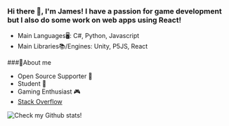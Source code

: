 ### Hi there 👋, I'm James! I have a passion for game development but I also do some work on web apps using React!
 - Main Languages🖥️: C#, Python, Javascript
 - Main Libraries📚/Engines: Unity, P5JS, React

###📃About me
 - Open Source Supporter 👐
 - Student 🏫
 - Gaming Enthusiast 🎮
 - [Stack Overflow](https://stackoverflow.com/users/14873974/james-barnett)

![Check my Github stats!](https://github-readme-stats.vercel.app/api?username=j4mes-b4rnett)

